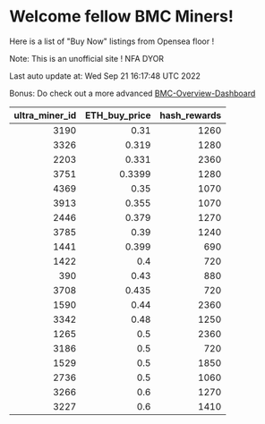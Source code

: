 # Welcome fellow BMC Miners!
Here is a list of "Buy Now" listings from Opensea floor !

Note: This is an unofficial site ! NFA DYOR

Last auto update at: Wed Sep 21 16:17:48 UTC 2022

Bonus: Do check out a more advanced [BMC-Overview-Dashboard](https://dune.com/defifunk/BMC-Overview-Dashboard)


|   ultra_miner_id |   ETH_buy_price |   hash_rewards |
|-----------------:|----------------:|---------------:|
|             3190 |          0.31   |           1260 |
|             3326 |          0.319  |           1280 |
|             2203 |          0.331  |           2360 |
|             3751 |          0.3399 |           1280 |
|             4369 |          0.35   |           1070 |
|             3913 |          0.355  |           1070 |
|             2446 |          0.379  |           1270 |
|             3785 |          0.39   |           1240 |
|             1441 |          0.399  |            690 |
|             1422 |          0.4    |            720 |
|              390 |          0.43   |            880 |
|             3708 |          0.435  |            720 |
|             1590 |          0.44   |           2360 |
|             3342 |          0.48   |           1250 |
|             1265 |          0.5    |           2360 |
|             3186 |          0.5    |            720 |
|             1529 |          0.5    |           1850 |
|             2736 |          0.5    |           1060 |
|             3266 |          0.6    |           1270 |
|             3227 |          0.6    |           1410 |